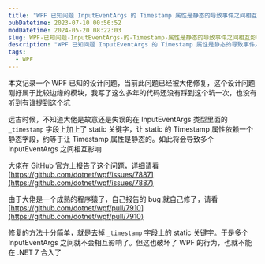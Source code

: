 ```yaml
---
title: "WPF 已知问题 InputEventArgs 的 Timestamp 属性是静态的导致事件之间相互影响"
pubDatetime: 2023-07-10 00:56:52
modDatetime: 2024-05-20 08:22:03
slug: WPF-已知问题-InputEventArgs-的-Timestamp-属性是静态的导致事件之间相互影响
description: "WPF 已知问题 InputEventArgs 的 Timestamp 属性是静态的导致事件之间相互影响"
tags:
  - WPF
---
```





本文记录一个 WPF 已知的设计问题，当前此问题已经被大佬修复，这个设计问题刚好属于比较边缘的模块，我写了这么多年的代码还没有踩到这个坑一次，也没有听到有谁提到这个坑

<!--more-->


<!-- CreateTime:2023/7/10 8:56:52 -->
<!-- 发布 -->
<!-- 博客 -->

远古时候，不知道大佬是故意还是失误的在 InputEventArgs 类型里面的 `_timestamp` 字段上加上了 static 关键字，让 static 的 Timestamp 属性依赖一个静态字段，约等于让 Timestamp 属性是静态的。如此将会导致多个 InputEventArgs 之间相互影响

大佬在 GitHub 官方上报告了这个问题，详细请看 [https://github.com/dotnet/wpf/issues/7887](https://github.com/dotnet/wpf/issues/7887)

由于大佬是一个成熟的程序猿了，自己报告的 bug 就自己修了，请看 [https://github.com/dotnet/wpf/pull/7910](https://github.com/dotnet/wpf/pull/7910)

修复的方法十分简单，就是去掉 `_timestamp` 字段上的 static 关键字。于是多个 InputEventArgs 之间就不会相互影响了。但这也破坏了 WPF 的行为，也就不能在 .NET 7 合入了
